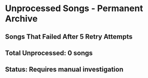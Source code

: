 # Unprocessed Songs - Permanent Archive

## Songs That Failed After 5 Retry Attempts

## Total Unprocessed: 0 songs
## Status: Requires manual investigation

